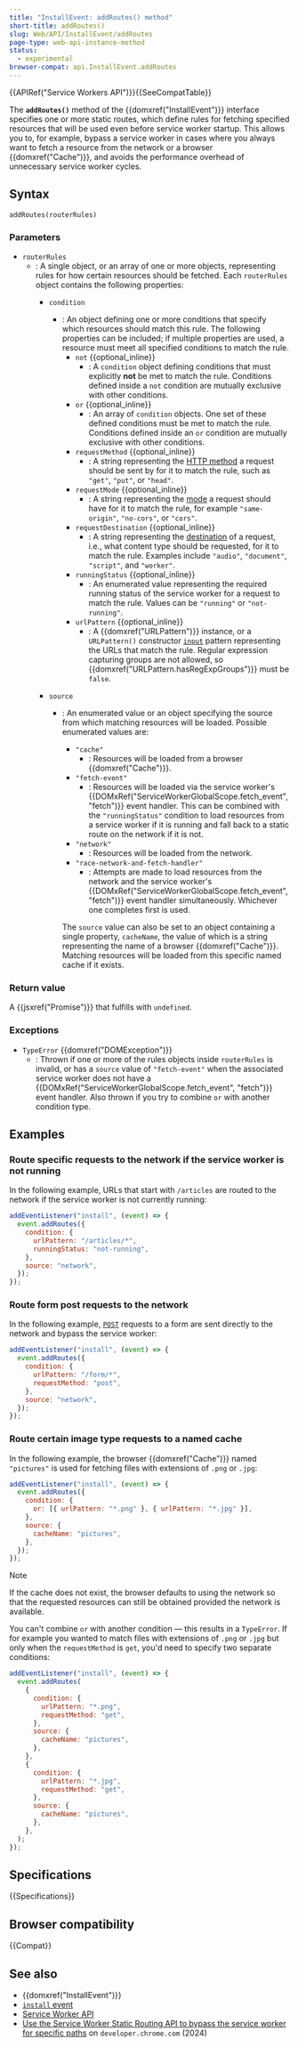 ```yaml
---
title: "InstallEvent: addRoutes() method"
short-title: addRoutes()
slug: Web/API/InstallEvent/addRoutes
page-type: web-api-instance-method
status:
  - experimental
browser-compat: api.InstallEvent.addRoutes
---
```


{{APIRef("Service Workers API")}}{{SeeCompatTable}}

The **`addRoutes()`** method of the {{domxref("InstallEvent")}} interface specifies one or more static routes, which define rules for fetching specified resources that will be used even before service worker startup. This allows you to, for example, bypass a service worker in cases where you always want to fetch a resource from the network or a browser {{domxref("Cache")}}, and avoids the performance overhead of unnecessary service worker cycles.

## Syntax

```js-nolint
addRoutes(routerRules)
```

### Parameters

- `routerRules`
  - : A single object, or an array of one or more objects, representing rules for how certain resources should be fetched. Each `routerRules` object contains the following properties:
    - `condition`
      - : An object defining one or more conditions that specify which resources should match this rule. The following properties can be included; if multiple properties are used, a resource must meet all specified conditions to match the rule.
        - `not` {{optional_inline}}
          - : A `condition` object defining conditions that must explicitly **not** be met to match the rule. Conditions defined inside a `not` condition are mutually exclusive with other conditions.
        - `or` {{optional_inline}}
          - : An array of `condition` objects. One set of these defined conditions must be met to match the rule. Conditions defined inside an `or` condition are mutually exclusive with other conditions.
        - `requestMethod` {{optional_inline}}
          - : A string representing the [HTTP method](/en-US/docs/Web/HTTP/Reference/Methods) a request should be sent by for it to match the rule, such as `"get"`, `"put"`, or `"head"`.
        - `requestMode` {{optional_inline}}
          - : A string representing the [mode](/en-US/docs/Web/API/Request/mode) a request should have for it to match the rule, for example `"same-origin"`, `"no-cors"`, or `"cors"`.
        - `requestDestination` {{optional_inline}}
          - : A string representing the [destination](/en-US/docs/Web/API/Request/destination) of a request, i.e., what content type should be requested, for it to match the rule. Examples include `"audio"`, `"document"`, `"script"`, and `"worker"`.
        - `runningStatus` {{optional_inline}}
          - : An enumerated value representing the required running status of the service worker for a request to match the rule. Values can be `"running"` or `"not-running"`.
        - `urlPattern` {{optional_inline}}
          - : A {{domxref("URLPattern")}} instance, or a `URLPattern()` constructor [`input`](/en-US/docs/Web/API/URLPattern/URLPattern#input) pattern representing the URLs that match the rule. Regular expression capturing groups are not allowed, so {{domxref("URLPattern.hasRegExpGroups")}} must be `false`.

    - `source`
      - : An enumerated value or an object specifying the source from which matching resources will be loaded. Possible enumerated values are:
        - `"cache"`
          - : Resources will be loaded from a browser {{domxref("Cache")}}.
        - `"fetch-event"`
          - : Resources will be loaded via the service worker's {{DOMxRef("ServiceWorkerGlobalScope.fetch_event", "fetch")}} event handler. This can be combined with the `"runningStatus"` condition to load resources from a service worker if it is running and fall back to a static route on the network if it is not.
        - `"network"`
          - : Resources will be loaded from the network.
        - `"race-network-and-fetch-handler"`
          - : Attempts are made to load resources from the network and the service worker's {{DOMxRef("ServiceWorkerGlobalScope.fetch_event", "fetch")}} event handler simultaneously. Whichever one completes first is used.

        The `source` value can also be set to an object containing a single property, `cacheName`, the value of which is a string representing the name of a browser {{domxref("Cache")}}. Matching resources will be loaded from this specific named cache if it exists.

### Return value

A {{jsxref("Promise")}} that fulfills with `undefined`.

### Exceptions

- `TypeError` {{domxref("DOMException")}}
  - : Thrown if one or more of the rules objects inside `routerRules` is invalid, or has a `source` value of `"fetch-event"` when the associated service worker does not have a {{DOMxRef("ServiceWorkerGlobalScope.fetch_event", "fetch")}} event handler. Also thrown if you try to combine `or` with another condition type.

## Examples

### Route specific requests to the network if the service worker is not running

In the following example, URLs that start with `/articles` are routed to the network if the service worker is not currently running:

```js
addEventListener("install", (event) => {
  event.addRoutes({
    condition: {
      urlPattern: "/articles/*",
      runningStatus: "not-running",
    },
    source: "network",
  });
});
```

### Route form post requests to the network

In the following example, [`POST`](/en-US/docs/Web/HTTP/Reference/Methods/POST) requests to a form are sent directly to the network and bypass the service worker:

```js
addEventListener("install", (event) => {
  event.addRoutes({
    condition: {
      urlPattern: "/form/*",
      requestMethod: "post",
    },
    source: "network",
  });
});
```

### Route certain image type requests to a named cache

In the following example, the browser {{domxref("Cache")}} named `"pictures"` is used for fetching files with extensions of `.png` or `.jpg`:

```js
addEventListener("install", (event) => {
  event.addRoutes({
    condition: {
      or: [{ urlPattern: "*.png" }, { urlPattern: "*.jpg" }],
    },
    source: {
      cacheName: "pictures",
    },
  });
});
```

> [!NOTE]
> If the cache does not exist, the browser defaults to using the network so that the requested resources can still be obtained provided the network is available.

You can't combine `or` with another condition — this results in a `TypeError`. If for example you wanted to match files with extensions of `.png` or `.jpg` but only when the `requestMethod` is `get`, you'd need to specify two separate conditions:

```js
addEventListener("install", (event) => {
  event.addRoutes(
    {
      condition: {
        urlPattern: "*.png",
        requestMethod: "get",
      },
      source: {
        cacheName: "pictures",
      },
    },
    {
      condition: {
        urlPattern: "*.jpg",
        requestMethod: "get",
      },
      source: {
        cacheName: "pictures",
      },
    },
  );
});
```

## Specifications

{{Specifications}}

## Browser compatibility

{{Compat}}

## See also

- {{domxref("InstallEvent")}}
- [`install` event](/en-US/docs/Web/API/ServiceWorkerGlobalScope/install_event)
- [Service Worker API](/en-US/docs/Web/API/Service_Worker_API)
- [Use the Service Worker Static Routing API to bypass the service worker for specific paths](https://developer.chrome.com/blog/service-worker-static-routing) on `developer.chrome.com` (2024)
